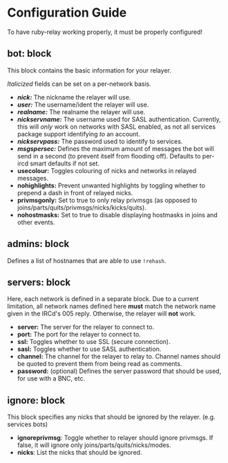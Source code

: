 # Configuration Guide

To have ruby-relay working properly, it must be properly configured!

## bot: block
This block contains the basic information for your relayer.

*Italicized* fields can be set on a per-network basis.

* ***nick:*** The nickname the relayer will use.
* ***user:*** The username/ident the relayer will use.
* ***realname:*** The realname the relayer will use.
* ***nickservname:*** The username used for SASL authentication. Currently, this will *only* work on networks with SASL enabled, as not all services package support identifying *to* an account.
* ***nickservpass:*** The password used to identify to services.
* ***msgspersec:*** Defines the maximum amount of messages the bot will send in a second (to prevent itself from flooding off). Defaults to per-ircd smart defaults if not set.
* **usecolour:** Toggles colouring of nicks and networks in relayed messages.
* **nohighlights:** Prevent unwanted highlights by toggling whether to prepend a dash in front of relayed nicks.
* **privmsgonly:** Set to true to only relay privmsgs (as opposed to joins/parts/quits/privmsgs/nicks/kicks/quits).
* **nohostmasks:** Set to true to disable displaying hostmasks in joins and other events.

## admins: block
Defines a list of hostnames that are able to use `!rehash`.

## servers: block
Here, each network is defined in a separate block. Due to a current limitation, all network names defined here **must** match the network name given in the IRCd's 005 reply. Otherwise, the relayer will **not** work.

* **server:** The server for the relayer to connect to.
* **port:** The port for the relayer to connect to.
* **ssl:** Toggles whether to use SSL (secure connection).
* **sasl:** Toggles whether to use SASL authentication.
* **channel:** The channel for the relayer to relay to. Channel names should be quoted to prevent them from being read as comments.
* **password:** (optional) Defines the server password that should be used, for use with a BNC, etc.

## ignore: block
This block specifies any nicks that should be ignored by the relayer. (e.g. services bots)

* **ignoreprivmsg**: Toggle whether to relayer should ignore privmsgs. If false, it will ignore only joins/parts/quits/nicks/modes.
* **nicks**: List the nicks that should be ignored.